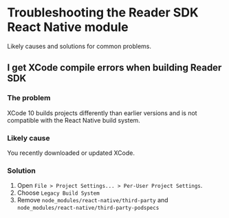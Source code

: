 # Troubleshooting the Reader SDK React Native module

Likely causes and solutions for common problems.

## I get XCode compile errors when building Reader SDK

### The problem

XCode 10 builds projects differently than earlier versions and is not compatible
with the React Native build system.

### Likely cause

You recently downloaded or updated XCode.

### Solution

1. Open `File > Project Settings... > Per-User Project Settings`.
2. Choose `Legacy Build System`
3. Remove `node_modules/react-native/third-party` and
   `node_modules/react-native/third-party-podspecs`

